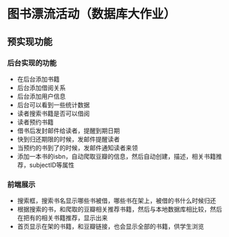 # 图书漂流活动（数据库大作业）
## 预实现功能
### 后台实现的功能
- 在后台添加书籍
- 后台添加借阅关系
- 后台添加用户信息
- 后台可以看到一些统计数据
- 读者搜索书籍是否可以借阅
- 读者预约书籍
- 借书后发封邮件给读者，提醒到期日期
- 快到归还期限的时候，发邮件提醒读者
- 当预约的书到了的时候，发邮件通知读者来领
- 添加一本书的isbn，自动爬取豆瓣的信息，然后自动创建，描述，相关书籍推荐，subjectID等属性
### 前端展示
- 搜索框，搜索书名显示哪些书被借，哪些书在架上，被借的书什么时候归还
- 根据搜索的书，和爬取的豆瓣相关推荐书籍，然后与本地数据库相比较，然后在把有的相关书籍推荐，显示出来
- 首页显示在架的书籍，和豆瓣链接，也会显示全部的书籍，供学生浏览

